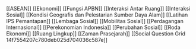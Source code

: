 [[ASEAN]]
[[Ekonomi]]
[[Fungsi APBN]]
[[Interaksi Antar Ruang]]
[[Interaksi Sosial]]
[[Kondisi Geografis dan Pelestarian Sumber Daya Alam]]
[[Latihan IPS Pemantapan]]
[[Lembaga Sosial]]
[[Mobilitas Sosial]]
[[Perdagangan Internasional]]
[[Perekonomian Indonesia]]
[[Perubahan Sosial]]
[[Roda Ekonomi]]
[[Ruang Lingkup]]
[[Zaman Prasejarah]]
[[Social Question Grid 14f7554207c780deb025d704036c587e]]
